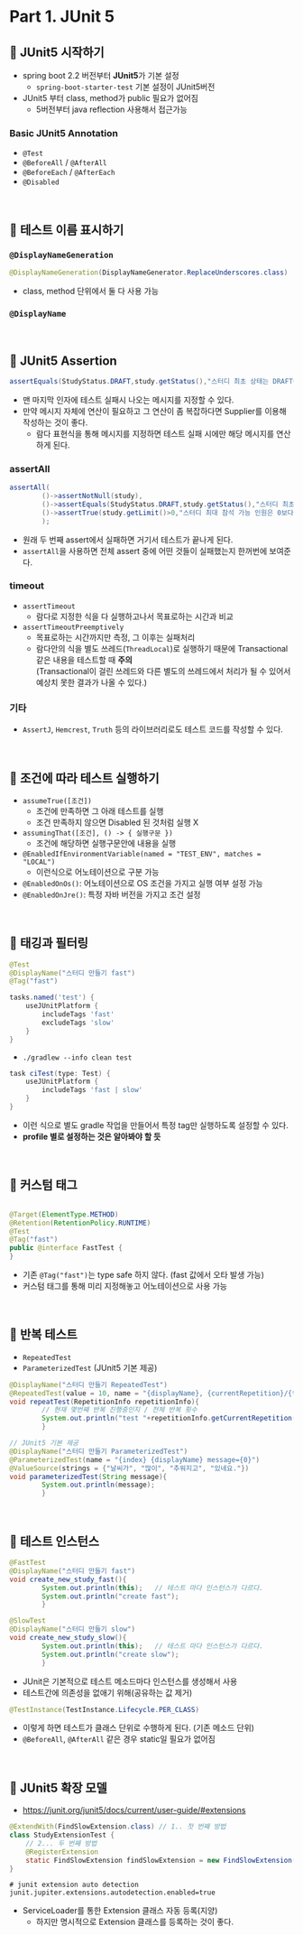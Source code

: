 # Part 1. JUnit 5

## :pushpin: JUnit5 시작하기

- spring boot 2.2 버전부터 **JUnit5**가 기본 설정
    - `spring-boot-starter-test` 기본 설정이 JUnit5버전
- JUnit5 부터 class, method가 public 필요가 없어짐
    - 5버전부터 java reflection 사용해서 접근가능

### Basic JUnit5 Annotation

- `@Test`
- `@BeforeAll` / `@AfterAll`
- `@BeforeEach` / `@AfterEach`
- `@Disabled`

<br>

## :pushpin: 테스트 이름 표시하기

### `@DisplayNameGeneration`

```java
@DisplayNameGeneration(DisplayNameGenerator.ReplaceUnderscores.class)
```

- class, method 단위에서 둘 다 사용 가능

### `@DisplayName`

<br>

## :pushpin: JUnit5 Assertion

```java
assertEquals(StudyStatus.DRAFT,study.getStatus(),"스터디 최초 상태는 DRAFT여야 합니다.");
```

- 맨 마지막 인자에 테스트 실패시 나오는 메시지를 지정할 수 있다.
- 만약 메시지 자체에 연산이 필요하고 그 연산이 좀 복잡하다면 Supplier를 이용해 작성하는 것이 좋다.
    - 람다 표현식을 통해 메시지를 지정하면 테스트 실패 시에만 해당 메시지를 연산하게 된다.

### assertAll

```java
assertAll(
        ()->assertNotNull(study),
        ()->assertEquals(StudyStatus.DRAFT,study.getStatus(),"스터디 최초 상태는 DRAFT여야 합니다."),
        ()->assertTrue(study.getLimit()>0,"스터디 최대 참석 가능 인원은 0보다 커야 합니다.")
        );
```

- 원래 두 번째 assert에서 실패하면 거기서 테스트가 끝나게 된다.
- `assertAll`을 사용하면 전체 assert 중에 어떤 것들이 실패했는지 한꺼번에 보여준다.

### timeout

- `assertTimeout`
    - 람다로 지정한 식을 다 실행하고나서 목표로하는 시간과 비교
- `assertTimeoutPreemptively`
    - 목표로하는 시간까지만 측정, 그 이후는 실패처리
    - 람다안의 식을 별도 쓰레드(`ThreadLocal`)로 실행하기 때문에 Transactional 같은 내용을 테스트할 때 **주의**  
      (Transactional이 걸린 쓰레드와 다른 별도의 쓰레드에서 처리가 될 수 있어서 예상치 못한 결과가 나올 수 있다.)

### 기타

- `AssertJ`, `Hemcrest`, `Truth` 등의 라이브러리로도 테스트 코드를 작성할 수 있다.

<br>

## :pushpin: 조건에 따라 테스트 실행하기

- `assumeTrue([조건])`
    - 조건에 만족하면 그 아래 테스트를 실행
    - 조건 만족하지 않으면 Disabled 된 것처럼 실행 X
- `assumingThat([조건], () -> { 실행구문 })`
    - 조건에 해당하면 실행구문안에 내용을 실행
- `@EnabledIfEnvironmentVariable(named = "TEST_ENV", matches = "LOCAL")`
    - 이런식으로 어노테이션으로 구분 가능
- `@EnabledOnOs()`: 어노테이션으로 OS 조건을 가지고 실행 여부 설정 가능
- `@EnabledOnJre()`: 특정 자바 버전을 가지고 조건 설정

<br>

## :pushpin: 태깅과 필터링

```java
@Test
@DisplayName("스터디 만들기 fast")
@Tag("fast")
```

```groovy
tasks.named('test') {
    useJUnitPlatform {
        includeTags 'fast'
        excludeTags 'slow'
    }
}
```

- `./gradlew --info clean test`

```groovy
task ciTest(type: Test) {
    useJUnitPlatform {
        includeTags 'fast | slow'
    }
}
```

- 이런 식으로 별도 gradle 작업을 만들어서 특정 tag만 실행하도록 설정할 수 있다.
- **profile 별로 설정하는 것은 알아봐야 할 듯**

<br>

## :pushpin: 커스텀 태그

```java

@Target(ElementType.METHOD)
@Retention(RetentionPolicy.RUNTIME)
@Test
@Tag("fast")
public @interface FastTest {
}
```

- 기존 `@Tag("fast")`는 type safe 하지 않다. (fast 값에서 오타 발생 가능)
- 커스텀 태그를 통해 미리 지정해놓고 어노테이션으로 사용 가능

<br>

## :pushpin: 반복 테스트

- `RepeatedTest`
- `ParameterizedTest` (JUnit5 기본 제공)

```java
@DisplayName("스터디 만들기 RepeatedTest")
@RepeatedTest(value = 10, name = "{displayName}, {currentRepetition}/{totalRepetitions}")
void repeatTest(RepetitionInfo repetitionInfo){
        // 현재 몇번째 반복 진행중인지 / 전체 반복 횟수
        System.out.println("test "+repetitionInfo.getCurrentRepetition()+"/"+repetitionInfo.getTotalRepetitions());
        }

// JUnit5 기본 제공
@DisplayName("스터디 만들기 ParameterizedTest")
@ParameterizedTest(name = "{index} {displayName} message={0}")
@ValueSource(strings = {"날씨가", "많이", "추워지고", "있네요."})
void parameterizedTest(String message){
        System.out.println(message);
        }
```

<br>

## :pushpin: 테스트 인스턴스

```java
@FastTest
@DisplayName("스터디 만들기 fast")
void create_new_study_fast(){
        System.out.println(this);   // 테스트 마다 인스턴스가 다르다.
        System.out.println("create fast");
        }

@SlowTest
@DisplayName("스터디 만들기 slow")
void create_new_study_slow(){
        System.out.println(this);   // 테스트 마다 인스턴스가 다르다.
        System.out.println("create slow");
        }
```

- JUnit은 기본적으로 테스트 메소드마다 인스턴스를 생성해서 사용
- 테스트간에 의존성을 없애기 위해(공유하는 값 제거)

```java
@TestInstance(TestInstance.Lifecycle.PER_CLASS)
```

- 이렇게 하면 테스트가 클래스 단위로 수행하게 된다. (기존 메소드 단위)
- `@BeforeAll`, `@AfterAll` 같은 경우 static일 필요가 없어짐

<br>

## :pushpin: JUnit5 확장 모델

- https://junit.org/junit5/docs/current/user-guide/#extensions

```java
@ExtendWith(FindSlowExtension.class) // 1.. 첫 번째 방법
class StudyExtensionTest {
    // 2... 두 번째 방법
    @RegisterExtension
    static FindSlowExtension findSlowExtension = new FindSlowExtension(1000L);
}
```
```properties
# junit extension auto detection
junit.jupiter.extensions.autodetection.enabled=true
```
- ServiceLoader를 통한 Extension 클래스 자동 등록(지양)
  - 하지만 명시적으로 Extension 클래스를 등록하는 것이 좋다.